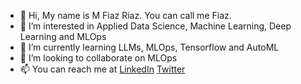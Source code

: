 - 👋 Hi, My name is M Fiaz Riaz. You can call me Fiaz.
- 👀 I’m interested in Applied Data Science, Machine Learning, Deep Learning and MLOps 
- 🌱 I’m currently learning LLMs, MLOps, Tensorflow and AutoML
- 💞️ I’m looking to collaborate on MLOps
- 📫 You can reach me at  [LinkedIn](https://www.linkedin.com/in/fiazriaz/) [Twitter](https://www.twitter.com/fiazriaz/)

<!---
fiazriaz/fiazriaz is a ✨ special ✨ repository because its `README.md` (this file) appears on your GitHub profile.
You can click the Preview link to take a look at your changes.
--->
